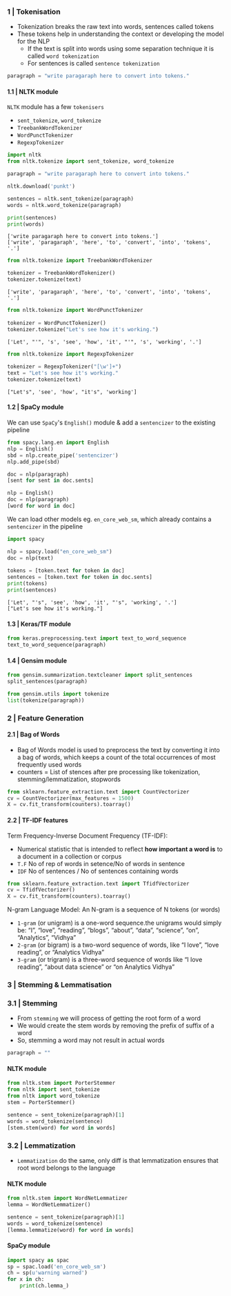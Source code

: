 
### 1 | Tokenisation

- Tokenization breaks the raw text into words, sentences called tokens
- These tokens help in understanding the context or developing the model for the NLP
  - If the text is split into words using some separation technique it is called `word tokenization`
  - For sentences is called `sentence tokenization`

```python
paragraph = "write paragaraph here to convert into tokens."
```

#### 1.1 | NLTK module

`NLTK` module has a few `tokenisers`

- `sent_tokenize`, `word_tokenize`
- `TreebankWordTokenizer`
- `WordPunctTokenizer`
- `RegexpTokenizer`

```python
import nltk
from nltk.tokenize import sent_tokenize, word_tokenize

paragraph = "write paragaraph here to convert into tokens."

nltk.download('punkt')

sentences = nltk.sent_tokenize(paragraph)
words = nltk.word_tokenize(paragraph)

print(sentences)
print(words)
```

```
['write paragaraph here to convert into tokens.']
['write', 'paragaraph', 'here', 'to', 'convert', 'into', 'tokens', '.']
```
  
```python
from nltk.tokenize import TreebankWordTokenizer

tokenizer = TreebankWordTokenizer()
tokenizer.tokenize(text)
```

```
['write', 'paragaraph', 'here', 'to', 'convert', 'into', 'tokens', '.']
```

```python
from nltk.tokenize import WordPunctTokenizer
  
tokenizer = WordPunctTokenizer()
tokenizer.tokenize("Let's see how it's working.")
```

```
['Let', "'", 's', 'see', 'how', 'it', "'", 's', 'working', '.']
```

```python
from nltk.tokenize import RegexpTokenizer
  
tokenizer = RegexpTokenizer("[\w']+")
text = "Let's see how it's working."
tokenizer.tokenize(text)
```

```
["Let's", 'see', 'how', "it's", 'working']
```

#### 1.2 | SpaCy module

We can use `SpaCy`'s `English()` module & add a `sentencizer` to the existing pipeline

```python
from spacy.lang.en import English
nlp = English()
sbd = nlp.create_pipe('sentencizer')
nlp.add_pipe(sbd)

doc = nlp(paragraph)
[sent for sent in doc.sents]

nlp = English()
doc = nlp(paragraph)
[word for word in doc]
```

We can load other models eg. `en_core_web_sm`, which already contains a `sentencizer` in the pipeline

```python
import spacy

nlp = spacy.load("en_core_web_sm")
doc = nlp(text)
    
tokens = [token.text for token in doc]
sentences = [token.text for token in doc.sents]
print(tokens)
print(sentences)
```

```
['Let', "'s", 'see', 'how', 'it', "'s", 'working', '.']
["Let's see how it's working."]
```

#### 1.3 | Keras/TF module

```python
from keras.preprocessing.text import text_to_word_sequence
text_to_word_sequence(paragraph)
```

#### 1.4 | Gensim module

```python
from gensim.summarization.textcleaner import split_sentences
split_sentences(paragraph)

from gensim.utils import tokenize
list(tokenize(paragraph))
```

### 2 | Feature Generation

#### 2.1 | Bag of Words

- Bag of Words model is used to preprocess the text by converting it into a bag of words, which keeps a count of the total occurrences of most frequently used words
- counters = List of stences after pre processing like tokenization, stemming/lemmatization, stopwords

```python
from sklearn.feature_extraction.text import CountVectorizer
cv = CountVectorizer(max_features = 1500)
X = cv.fit_transform(counters).toarray()
```

#### 2.2 | TF-IDF features

Term Frequency-Inverse Document Frequency (TF-IDF):

- Numerical statistic that is intended to reflect **how important a word is** to a document in a collection or corpus
- `T.F`  No of rep of words in setence/No of words in sentence
- `IDF` No of sentences / No of sentences containing words

```python
from sklearn.feature_extraction.text import TfidfVectorizer
cv = TfidfVectorizer()
X = cv.fit_transform(counters).toarray()
```

N-gram Language Model:  An N-gram is a sequence of N tokens (or words)

- `1-gram` (or unigram) is a one-word sequence.the unigrams would simply be: “I”, “love”, “reading”, “blogs”, “about”, “data”, “science”, “on”, “Analytics”, “Vidhya”
- `2-gram` (or bigram) is a two-word sequence of words, like “I love”, “love reading”, or “Analytics Vidhya”
- `3-gram` (or trigram) is a three-word sequence of words like “I love reading”, “about data science” or “on Analytics Vidhya”

### 3 | Stemming & Lemmatisation

### 3.1 | Stemming

- From `stemming` we will process of getting the root form of a word 
- We would create the stem words by removing the prefix of suffix of a word
- So, stemming a word may not result in actual words

```python
paragraph = ""
```

#### NLTK module

```python
from nltk.stem import PorterStemmer
from nltk import sent_tokenize
from nltk import word_tokenize
stem = PorterStemmer()

sentence = sent_tokenize(paragraph)[1]
words = word_tokenize(sentence)
[stem.stem(word) for word in words]
```

### 3.2 | Lemmatization

- `Lemmatization` do the same, only diff is that lemmatization ensures that root word belongs to the language

#### NLTK module 

```python
from nltk.stem import WordNetLemmatizer
lemma = WordNetLemmatizer()

sentence = sent_tokenize(paragraph)[1]
words = word_tokenize(sentence)
[lemma.lemmatize(word) for word in words]
```

#### SpaCy module

```python
import spacy as spac
sp = spac.load('en_core_web_sm')
ch = sp(u'warning warned')
for x in ch:
    print(ch.lemma_)
```
